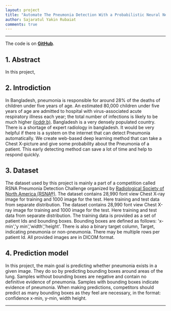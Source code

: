```yaml
---
layout: project
title: "Automate The Pneumonia Detection With a Probabilistic Neural Network Model"
author: Sajaratul Yakin Rubaiat
comments: true
---
```


___

The code is on **<a target="_blank" href="https://github.com/YakinRubaiat/AutomateThePnumoniaDetection">GitHub</a>**.

## 1. Abstract

In this project,  

## 2. Introdiction

In Bangladesh, pneumonia is responsible for around 28% of the deaths of children under five years of age. An estimated 80,000 children under five years of age are admitted to hospital with virus-associated acute respiratory illness each year; the total number of infections is likely to be much higher [(icddr,b)](https://www.icddrb.org/news-and-events/press-corner/media-resources/pneumonia-and-other-respiratory-diseases). Bangladesh is a very densely populated country. There is a shortage of expert radiology in bangladesh. It would be very helpful if there is a system on the internet that can detect Pneumonia automatically.  We create web-based deep learning method that can take a Chest X-picture and give some probability about the Pneumonia of a patient. This early detecting method can save a lot of time and help to respond quickly.   

## 3. Dataset
 
The dataset used by this project is mainly a part of a competition called RSNA Pneumonia Detection Challenge organized by [Radiological Society of North America (RSNA®)](https://www.kaggle.com/c/rsna-pneumonia-detection-challenge). The dataset contains 28,990 font view Chest X-ray image for training and 1000 image for the test. Here training and test data from separate distribution. The dataset contains 28,990 font view Chest X-ray image for training and 1000 image for the test. Here training and test data from separate distribution. The training data is provided as a set of patient Ids and bounding boxes. Bounding boxes are defined as follows: 'x-min','y min','width','height'. There is also a binary target column, Target, indicating pneumonia or non-pneumonia. There may be multiple rows per patient Id. All provided images are in DICOM format. 

## 4. Prediction model

In this project, the main goal is predicting whether pneumonia exists in a given image. They do so by predicting bounding boxes around areas of the lung. Samples without bounding boxes are negative and contain no definitive evidence of pneumonia. Samples with bounding boxes indicate evidence of pneumonia. When making predictions, competitors should predict as many bounding boxes as they feel are necessary, in the format: confidence x-min, y-min, width height.

___
